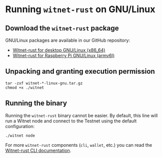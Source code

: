 # Running `witnet-rust` on GNU/Linux

## Download the `witnet-rust` package
GNU/Linux packages are available in our GitHub repository:

- [Witnet-rust for desktop GNU/Linux (x86_64)][release]
- [Witnet-rust for Raspberry Pi GNU/Linux (armv6l)][release]

## Unpacking and granting execution permission

```console
tar -zxf witnet-*-linux-gnu.tar.gz
chmod +x ./witnet
```

## Running the binary

Running the `witnet-rust` binary cannot be easier. By default, this line will run a Witnet node and connect to the
Testnet using the default configuration:

```console
./witnet node
```

For more `witnet-rust` components (`cli`, `wallet`, etc.) you can read the [Witnet-rust CLI documentation][CLI].

[release]: https://github.com/witnet/witnet-rust/releases/latest
[CLI]: /development/#cli